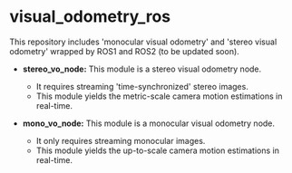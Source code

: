 # visual_odometry_ros
This repository includes 'monocular visual odometry' and 'stereo visual odometry' wrapped by ROS1 and ROS2 (to be updated soon).

*  **stereo_vo_node:** This module is a stereo visual odometry node. 
   - It requires streaming 'time-synchronized' stereo images. 
   - This module yields the metric-scale camera motion estimations in real-time.

*  **mono_vo_node:** This module is a monocular visual odometry node. 
   - It only requires streaming monocular images. 
   - This module yields the up-to-scale camera motion estimations in real-time.
